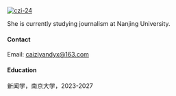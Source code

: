

[![czi-24](https://img.shields.io/badge/czi24-github-blue?logo=github)](https://github.com/czi-24/senli1073.github.io)

She is currently studying journalism at Nanjing University.

#### Contact

Email: caiziyandyx@163.com

#### Education
新闻学，南京大学，2023-2027
